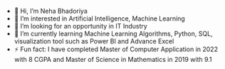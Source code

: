 - 👋 Hi, I’m Neha Bhadoriya
- 👀 I’m interested in Artificial Intelligence, Machine Learning
- 👀 I’m looking for an opportunity in IT Industry
- 🌱 I’m currently learning Machine Learning Algorithms, Python, SQL, visualization tool such as Power BI and Advance Excel
- ⚡ Fun fact: I have completed Master of Computer Application in 2022 with 8 CGPA and Master of Science in Mathematics in 2019 with 9.1
  


